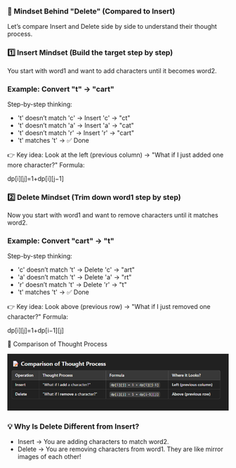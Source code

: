 ### 🧠 Mindset Behind "Delete" (Compared to Insert)
Let’s compare Insert and Delete side by side to understand their thought process.

### 1️⃣ Insert Mindset (Build the target step by step)
You start with word1 and want to add characters until it becomes word2.

### Example: Convert "t" → "cart"
Step-by-step thinking:
* 't' doesn’t match 'c' → Insert 'c' → "ct"
* 't' doesn’t match 'a' → Insert 'a' → "cat"
* 't' doesn’t match 'r' → Insert 'r' → "cart"
* 't' matches 't' → ✅ Done

👉 Key idea: Look at the left (previous column) → "What if I just added one more character?"
Formula:

dp[i][j]=1+dp[i][j−1]

### 2️⃣ Delete Mindset (Trim down word1 step by step)
Now you start with word1 and want to remove characters until it matches word2.

### Example: Convert "cart" → "t"
Step-by-step thinking:
* 'c' doesn’t match 't' → Delete 'c' → "art"
* 'a' doesn’t match 't' → Delete 'a' → "rt"
* 'r' doesn’t match 't' → Delete 'r' → "t"
* 't' matches 't' → ✅ Done

👉 Key idea: Look above (previous row) → "What if I just removed one character?"
Formula:

dp[i][j]=1+dp[i−1][j]

📝 Comparison of Thought Process

![](../../images/image_2025-02-13_205846236.png)

### 💡 Why Is Delete Different from Insert?
* Insert → You are adding characters to match word2.
* Delete → You are removing characters from word1.
They are like mirror images of each other!
